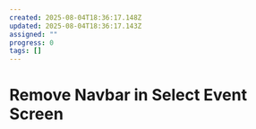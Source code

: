 ```yaml
---
created: 2025-08-04T18:36:17.148Z
updated: 2025-08-04T18:36:17.143Z
assigned: ""
progress: 0
tags: []
---
```


# Remove Navbar in Select Event Screen
